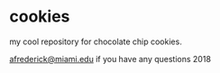 # cookies
my cool repository for chocolate chip cookies.

afrederick@miami.edu if you have any questions
2018
